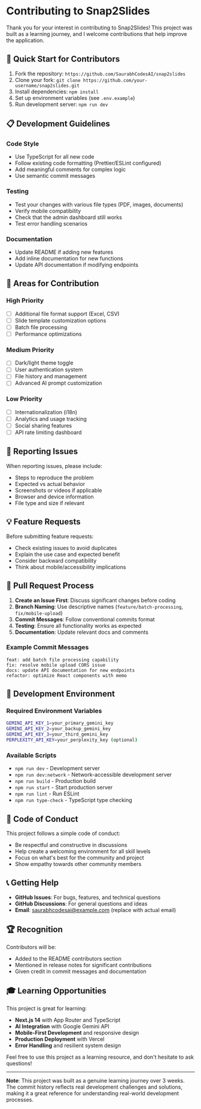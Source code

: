 # Contributing to Snap2Slides

Thank you for your interest in contributing to Snap2Slides! This project was built as a learning journey, and I welcome contributions that help improve the application.

## 🚀 Quick Start for Contributors

1. Fork the repository: `https://github.com/SaurabhCodesAI/snap2slides`
2. Clone your fork: `git clone https://github.com/your-username/snap2slides.git`
3. Install dependencies: `npm install`
4. Set up environment variables (see `.env.example`)
5. Run development server: `npm run dev`

## 📋 Development Guidelines

### Code Style
- Use TypeScript for all new code
- Follow existing code formatting (Prettier/ESLint configured)
- Add meaningful comments for complex logic
- Use semantic commit messages

### Testing
- Test your changes with various file types (PDF, images, documents)
- Verify mobile compatibility
- Check that the admin dashboard still works
- Test error handling scenarios

### Documentation
- Update README if adding new features
- Add inline documentation for new functions
- Update API documentation if modifying endpoints

## 🎯 Areas for Contribution

### High Priority
- [ ] Additional file format support (Excel, CSV)
- [ ] Slide template customization options
- [ ] Batch file processing
- [ ] Performance optimizations

### Medium Priority  
- [ ] Dark/light theme toggle
- [ ] User authentication system
- [ ] File history and management
- [ ] Advanced AI prompt customization

### Low Priority
- [ ] Internationalization (i18n)
- [ ] Analytics and usage tracking
- [ ] Social sharing features
- [ ] API rate limiting dashboard

## 🐛 Reporting Issues

When reporting issues, please include:
- Steps to reproduce the problem
- Expected vs actual behavior
- Screenshots or videos if applicable
- Browser and device information
- File type and size if relevant

## 💡 Feature Requests

Before submitting feature requests:
- Check existing issues to avoid duplicates
- Explain the use case and expected benefit
- Consider backward compatibility
- Think about mobile/accessibility implications

## 📝 Pull Request Process

1. **Create an Issue First**: Discuss significant changes before coding
2. **Branch Naming**: Use descriptive names (`feature/batch-processing`, `fix/mobile-upload`)
3. **Commit Messages**: Follow conventional commits format
4. **Testing**: Ensure all functionality works as expected
5. **Documentation**: Update relevant docs and comments

### Example Commit Messages
```
feat: add batch file processing capability
fix: resolve mobile upload CORS issue
docs: update API documentation for new endpoints
refactor: optimize React components with memo
```

## 🔧 Development Environment

### Required Environment Variables
```bash
GEMINI_API_KEY_1=your_primary_gemini_key
GEMINI_API_KEY_2=your_backup_gemini_key  
GEMINI_API_KEY_3=your_third_gemini_key
PERPLEXITY_API_KEY=your_perplexity_key (optional)
```

### Available Scripts
- `npm run dev` - Development server
- `npm run dev:network` - Network-accessible development server
- `npm run build` - Production build
- `npm run start` - Start production server
- `npm run lint` - Run ESLint
- `npm run type-check` - TypeScript type checking

## 🤝 Code of Conduct

This project follows a simple code of conduct:
- Be respectful and constructive in discussions
- Help create a welcoming environment for all skill levels
- Focus on what's best for the community and project
- Show empathy towards other community members

## 📞 Getting Help

- **GitHub Issues**: For bugs, features, and technical questions
- **GitHub Discussions**: For general questions and ideas
- **Email**: saurabhcodesai@example.com (replace with actual email)

## 🏆 Recognition

Contributors will be:
- Added to the README contributors section
- Mentioned in release notes for significant contributions
- Given credit in commit messages and documentation

## 🎓 Learning Opportunities

This project is great for learning:
- **Next.js 14** with App Router and TypeScript
- **AI Integration** with Google Gemini API
- **Mobile-First Development** and responsive design
- **Production Deployment** with Vercel
- **Error Handling** and resilient system design

Feel free to use this project as a learning resource, and don't hesitate to ask questions!

---

**Note**: This project was built as a genuine learning journey over 3 weeks. The commit history reflects real development challenges and solutions, making it a great reference for understanding real-world development processes.